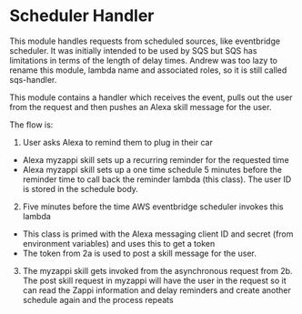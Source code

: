 # Scheduler Handler
This module handles requests from scheduled sources, like eventbridge scheduler. 
It was initially intended to be used by SQS but SQS has limitations in terms of the length
of delay times. 
Andrew was too lazy to rename this module, lambda name and associated roles, so it is still
called sqs-handler.

This module contains a handler which receives the event, pulls out the user from the request
and then pushes an Alexa skill message for the user.

The flow is:
1. User asks Alexa to remind them to plug in their car 
* Alexa myzappi skill sets up a recurring reminder for the requested time
* Alexa myzappi skill sets up a one time schedule 5 minutes before the reminder time to call back the reminder lambda (this class). The user ID is stored in the schedule body.
2. Five minutes before the time AWS eventbridge scheduler invokes this lambda
* This class is primed with the Alexa messaging client ID and secret (from environment variables) and uses this to get a token 
* The token from 2a is used to post a skill message for the user.
3. The myzappi skill gets invoked from the asynchronous request from 2b. The post skill request in myzappi will have 
the user in the request so it can read the Zappi information and delay reminders and create another schedule
again and the process repeats
